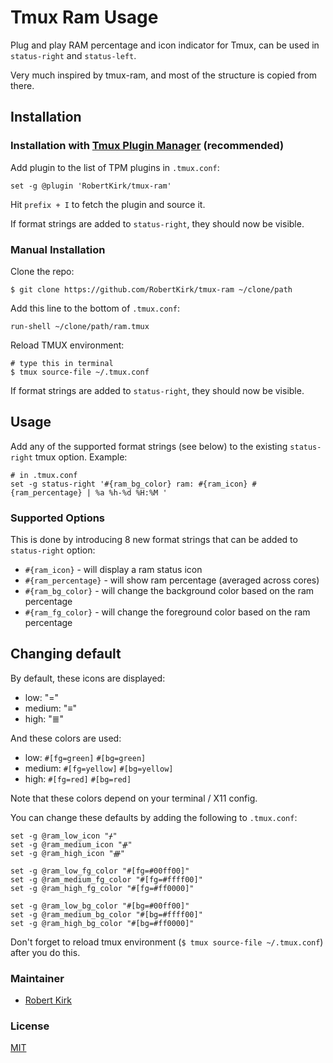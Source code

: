 # Tmux Ram Usage

Plug and play RAM percentage and icon indicator for Tmux, can be used in `status-right` and `status-left`.

Very much inspired by tmux-ram, and most of the structure is copied from there.

## Installation
### Installation with [Tmux Plugin Manager](https://github.com/tmux-plugins/tpm) (recommended)

Add plugin to the list of TPM plugins in `.tmux.conf`:

    set -g @plugin 'RobertKirk/tmux-ram'

Hit `prefix + I` to fetch the plugin and source it.

If format strings are added to `status-right`, they should now be visible.

### Manual Installation

Clone the repo:

    $ git clone https://github.com/RobertKirk/tmux-ram ~/clone/path

Add this line to the bottom of `.tmux.conf`:

    run-shell ~/clone/path/ram.tmux

Reload TMUX environment:

    # type this in terminal
    $ tmux source-file ~/.tmux.conf

If format strings are added to `status-right`, they should now be visible.

## Usage

Add any of the supported format strings (see below) to the existing `status-right` tmux option.
Example:

    # in .tmux.conf
    set -g status-right '#{ram_bg_color} ram: #{ram_icon} #{ram_percentage} | %a %h-%d %H:%M '

### Supported Options

This is done by introducing 8 new format strings that can be added to
`status-right` option:

 - `#{ram_icon}` - will display a ram status icon
 - `#{ram_percentage}` - will show ram percentage (averaged across cores)
 - `#{ram_bg_color}` - will change the background color based on the ram percentage
 - `#{ram_fg_color}` - will change the foreground color based on the ram percentage

## Changing default

By default, these icons are displayed:

 - low: "="
 - medium: "≡"
 - high: "≣"

And these colors are used:

 - low: `#[fg=green]` `#[bg=green]`
 - medium: `#[fg=yellow]` `#[bg=yellow]`
 - high: `#[fg=red]` `#[bg=red]`

Note that these colors depend on your terminal / X11 config.

You can change these defaults by adding the following to `.tmux.conf`:

```
set -g @ram_low_icon "ᚋ"
set -g @ram_medium_icon "ᚌ"
set -g @ram_high_icon "ᚍ"

set -g @ram_low_fg_color "#[fg=#00ff00]"
set -g @ram_medium_fg_color "#[fg=#ffff00]"
set -g @ram_high_fg_color "#[fg=#ff0000]"

set -g @ram_low_bg_color "#[bg=#00ff00]"
set -g @ram_medium_bg_color "#[bg=#ffff00]"
set -g @ram_high_bg_color "#[bg=#ff0000]"
```

Don't forget to reload tmux environment (`$ tmux source-file ~/.tmux.conf`)
after you do this.

### Maintainer

 - [Robert Kirk](https://github.com/RobertKirk)

### License

[MIT](LICENSE.md)
